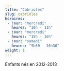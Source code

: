 ```yaml
---
title: "Cabrioles"
slug: cabrioles
horaires:
 - jour: "mercredi"
   heures: "10h - 11h"
 - jour: "mercredi"
   heures: "15h - 16h"
 - jour: "samedi"
   heures: "9h30 - 10h30"
weight: 1
---
```

Enfants nés en 2012-2013
